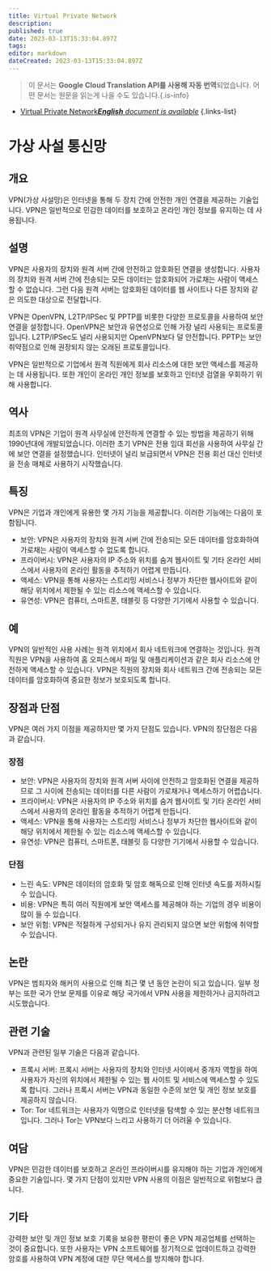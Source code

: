 ```yaml
---
title: Virtual Private Network
description: 
published: true
date: 2023-03-13T15:33:04.897Z
tags: 
editor: markdown
dateCreated: 2023-03-13T15:33:04.897Z
---
```


> 이 문서는 **Google Cloud Translation API를 사용해 자동 번역**되었습니다.
어떤 문서는 원문을 읽는게 나을 수도 있습니다.{.is-info}



- [Virtual Private Network***English** document is available*](/en/Knowledge-base/Dictionary/virtual-private-network)
{.links-list}

# 가상 사설 통신망

## 개요
VPN(가상 사설망)은 인터넷을 통해 두 장치 간에 안전한 개인 연결을 제공하는 기술입니다. VPN은 일반적으로 민감한 데이터를 보호하고 온라인 개인 정보를 유지하는 데 사용됩니다.

## 설명
VPN은 사용자의 장치와 원격 서버 간에 안전하고 암호화된 연결을 생성합니다. 사용자의 장치와 원격 서버 간에 전송되는 모든 데이터는 암호화되어 가로채는 사람이 액세스할 수 없습니다. 그런 다음 원격 서버는 암호화된 데이터를 웹 사이트나 다른 장치와 같은 의도한 대상으로 전달합니다.

VPN은 OpenVPN, L2TP/IPSec 및 PPTP를 비롯한 다양한 프로토콜을 사용하여 보안 연결을 설정합니다. OpenVPN은 보안과 유연성으로 인해 가장 널리 사용되는 프로토콜입니다. L2TP/IPSec도 널리 사용되지만 OpenVPN보다 덜 안전합니다. PPTP는 보안 취약점으로 인해 권장되지 않는 오래된 프로토콜입니다.

VPN은 일반적으로 기업에서 원격 직원에게 회사 리소스에 대한 보안 액세스를 제공하는 데 사용됩니다. 또한 개인이 온라인 개인 정보를 보호하고 인터넷 검열을 우회하기 위해 사용합니다.

## 역사
최초의 VPN은 기업이 원격 사무실에 안전하게 연결할 수 있는 방법을 제공하기 위해 1990년대에 개발되었습니다. 이러한 초기 VPN은 전용 임대 회선을 사용하여 사무실 간에 보안 연결을 설정했습니다. 인터넷이 널리 보급되면서 VPN은 전용 회선 대신 인터넷을 전송 매체로 사용하기 시작했습니다.

## 특징
VPN은 기업과 개인에게 유용한 몇 가지 기능을 제공합니다. 이러한 기능에는 다음이 포함됩니다.

- 보안: VPN은 사용자의 장치와 원격 서버 간에 전송되는 모든 데이터를 암호화하여 가로채는 사람이 액세스할 수 없도록 합니다.
- 프라이버시: VPN은 사용자의 IP 주소와 위치를 숨겨 웹사이트 및 기타 온라인 서비스에서 사용자의 온라인 활동을 추적하기 어렵게 만듭니다.
- 액세스: VPN을 통해 사용자는 스트리밍 서비스나 정부가 차단한 웹사이트와 같이 해당 위치에서 제한될 수 있는 리소스에 액세스할 수 있습니다.
- 유연성: VPN은 컴퓨터, 스마트폰, 태블릿 등 다양한 기기에서 사용할 수 있습니다.

## 예
VPN의 일반적인 사용 사례는 원격 위치에서 회사 네트워크에 연결하는 것입니다. 원격 직원은 VPN을 사용하여 홈 오피스에서 파일 및 애플리케이션과 같은 회사 리소스에 안전하게 액세스할 수 있습니다. VPN은 직원의 장치와 회사 네트워크 간에 전송되는 모든 데이터를 암호화하여 중요한 정보가 보호되도록 합니다.

## 장점과 단점
VPN은 여러 가지 이점을 제공하지만 몇 가지 단점도 있습니다. VPN의 장단점은 다음과 같습니다.

### 장점
- 보안: VPN은 사용자의 장치와 원격 서버 사이에 안전하고 암호화된 연결을 제공하므로 그 사이에 전송되는 데이터를 다른 사람이 가로채거나 액세스하기 어렵습니다.
- 프라이버시: VPN은 사용자의 IP 주소와 위치를 숨겨 웹사이트 및 기타 온라인 서비스에서 사용자의 온라인 활동을 추적하기 어렵게 만듭니다.
- 액세스: VPN을 통해 사용자는 스트리밍 서비스나 정부가 차단한 웹사이트와 같이 해당 위치에서 제한될 수 있는 리소스에 액세스할 수 있습니다.
- 유연성: VPN은 컴퓨터, 스마트폰, 태블릿 등 다양한 기기에서 사용할 수 있습니다.

### 단점
- 느린 속도: VPN은 데이터의 암호화 및 암호 해독으로 인해 인터넷 속도를 저하시킬 수 있습니다.
- 비용: VPN은 특히 여러 직원에게 보안 액세스를 제공해야 하는 기업의 경우 비용이 많이 들 수 있습니다.
- 보안 위험: VPN은 적절하게 구성되거나 유지 관리되지 않으면 보안 위험에 취약할 수 있습니다.

## 논란
VPN은 범죄자와 해커의 사용으로 인해 최근 몇 년 동안 논란이 되고 있습니다. 일부 정부는 또한 국가 안보 문제를 이유로 해당 국가에서 VPN 사용을 제한하거나 금지하려고 시도했습니다.

## 관련 기술
VPN과 관련된 일부 기술은 다음과 같습니다.

- 프록시 서버: 프록시 서버는 사용자의 장치와 인터넷 사이에서 중개자 역할을 하여 사용자가 자신의 위치에서 제한될 수 있는 웹 사이트 및 서비스에 액세스할 수 있도록 합니다. 그러나 프록시 서버는 VPN과 동일한 수준의 보안 및 개인 정보 보호를 제공하지 않습니다.
- Tor: Tor 네트워크는 사용자가 익명으로 인터넷을 탐색할 수 있는 분산형 네트워크입니다. 그러나 Tor는 VPN보다 느리고 사용하기 더 어려울 수 있습니다.

## 여담
VPN은 민감한 데이터를 보호하고 온라인 프라이버시를 유지해야 하는 기업과 개인에게 중요한 기술입니다. 몇 가지 단점이 있지만 VPN 사용의 이점은 일반적으로 위험보다 큽니다.

## 기타
강력한 보안 및 개인 정보 보호 기록을 보유한 평판이 좋은 VPN 제공업체를 선택하는 것이 중요합니다. 또한 사용자는 VPN 소프트웨어를 정기적으로 업데이트하고 강력한 암호를 사용하여 VPN 계정에 대한 무단 액세스를 방지해야 합니다.